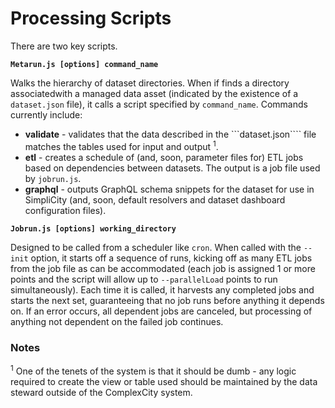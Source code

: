 # Processing Scripts

There are two key scripts.

__```Metarun.js [options] command_name```__

Walks the hierarchy of dataset directories. When if finds a directory associatedwith a managed data asset (indicated by the existence of a ```dataset.json``` file), it calls a script specified by ```command_name```. Commands currently include:

* __validate__ - validates that the data described in the ```dataset.json```` file matches the tables used for input and output <sup>1</sup>.
* __etl__ - creates a schedule of (and, soon, parameter files for) ETL jobs based on dependencies between datasets. The output is a job file used by ```jobrun.js```.
* __graphql__ - outputs GraphQL schema snippets for the dataset for use in SimpliCity (and, soon, default resolvers and dataset dashboard configuration files).

__```Jobrun.js [options] working_directory```__

Designed to be called from a scheduler like ```cron```. When called with the ```--init``` option, it starts off a sequence of runs, kicking off as many ETL jobs from the job file as can be accommodated (each job is assigned 1 or more points and the script will allow up to ```--parallelLoad``` points to run simultaneously). Each time it is called, it harvests any completed jobs and starts the next set, guaranteeing that no job runs before anything it depends on. If an error occurs, all dependent jobs are canceled, but processing of anything not dependent on the failed job continues.

### Notes

<sup>1</sup> One of the tenets of the system is that it should be dumb - any logic required to create the view or table used should be maintained by the data steward outside of the ComplexCity system.

